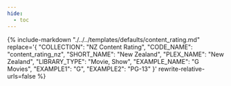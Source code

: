 ```yaml
---
hide:
  - toc
---
```

{%
    include-markdown "./../../templates/defaults/content_rating.md"
    replace='{
        "COLLECTION": "NZ Content Rating", 
        "CODE_NAME": "content_rating_nz",
        "SHORT_NAME": "New Zealand",
        "PLEX_NAME": "New Zealand",
        "LIBRARY_TYPE": "Movie, Show",
        "EXAMPLE_NAME": "G Movies",
        "EXAMPLE1": "G",
        "EXAMPLE2": "PG-13"
    }'
    rewrite-relative-urls=false
%}